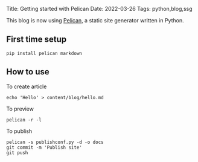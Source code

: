 Title: Getting started with Pelican
Date: 2022-03-26
Tags: python,blog,ssg

This blog is now using [Pelican](https://getpelican.com/), a static site generator written in Python.

## First time setup

	pip install pelican markdown

## How to use

To create article
	
	echo 'Hello' > content/blog/hello.md

To preview

	pelican -r -l

To publish

	pelican -s publishconf.py -d -o docs
	git commit -m 'Publish site'
	git push
